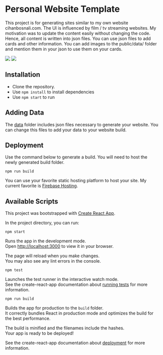 # Personal Website Template
This project is for generating sites similar to my own website cihanbosnali.com. The UI is influenced by film / tv streaming websites. My motivation was to update the content easily without changing the code. Hence, all content is written into json files. You can use json files to add cards and other information. You can add images to the public/data/ folder and mention them in your json to use them on your cards.

![](https://img.shields.io/badge/License-MIT_License-informational?style=flat&logoColor=white&color=darkgreen)
![](https://img.shields.io/badge/Frontend-React-informational?style=flat&logo=react&logoColor=white&color=blue)

## Installation
- Clone the repository.
- Use `npm install` to install dependencies
- Use `npm start` to run

## Adding Data
The [data](https://github.com/CihanBosnali/personal-website-22-template/tree/main/src/data) folder includes json files necessary to generate your website. You can change this files to add your data to your website build.

## Deployment
Use the command below to generate a build. You will need to host the newly generated build folder.
```
npm run build
```
You can use your favorite static hosting platform to host your site. My current favorite is [Firebase Hosting](https://firebase.google.com/docs/hosting).

## Available Scripts

This project was bootstrapped with [Create React App](https://github.com/facebook/create-react-app).

In the project directory, you can run:

`npm start`

Runs the app in the development mode.\
Open [http://localhost:3000](http://localhost:3000) to view it in your browser.

The page will reload when you make changes.\
You may also see any lint errors in the console.

`npm test`

Launches the test runner in the interactive watch mode.\
See the create-react-app documentation about [running tests](https://facebook.github.io/create-react-app/docs/running-tests) for more information.

`npm run build`

Builds the app for production to the `build` folder.\
It correctly bundles React in production mode and optimizes the build for the best performance.

The build is minified and the filenames include the hashes.\
Your app is ready to be deployed!

See the create-react-app documentation about [deployment](https://facebook.github.io/create-react-app/docs/deployment) for more information.
